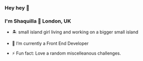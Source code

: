 ### Hey hey 👋

<!--
**shaquillaevelyn/shaquillaevelyn** is a ✨ _special_ ✨ repository because its `README.md` (this file) appears on your GitHub profile.

Here are some ideas to get you started:

- 🔭 I’m currently working on ...
- 🌱 I’m currently learning ...
- 👯 I’m looking to collaborate on ...
- 🤔 I’m looking for help with ...
- 💬 Ask me about ...
- 📫 How to reach me: ...
- 😄 Pronouns: ...
- ⚡ Fun fact: ...
-->


###  I'm Shaquilla 📍 London, UK

- 🏝 small island girl living and working on a bigger small island


- 🔭 I’m currently a Front End Developer
- ⚡ Fun fact: Love a random miscelleanous challenges.

